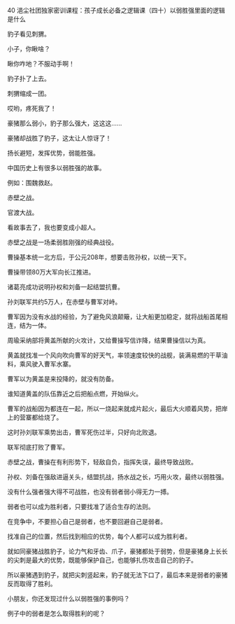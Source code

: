 40 浥尘社团独家密训课程：孩子成长必备之逻辑课（四十）以弱胜强里面的逻辑是什么



豹子看见刺猬。

小子，你瞅啥？

瞅你咋地？不服动手啊！



豹子扑了上去。

刺猬缩成一团。



哎哟，疼死我了！



豪猪那么弱小，豹子那么强大，这这这……

豪猪却战胜了豹子，这太让人惊讶了！



扬长避短，发挥优势，弱能胜强。

中国历史上有很多以弱胜强的故事。

例如：围魏救赵。

赤壁之战。

官渡大战。

看故事去了，我也要变成小超人。



赤壁之战是一场柔弱胜刚强的经典战役。

曹操基本统一北方后，于公元208年，想要击败孙权，以统一天下。

曹操带领80万大军向长江推进。

诸葛亮成功说明孙权和刘备一起结盟抗曹。

孙刘联军共约5万人，在赤壁与曹军对峙。

曹军因为没有水战的经验，为了避免风浪颠簸，让大船更加稳定，就将战船首尾相连，结为一体。

周瑜采纳部将黄盖所献的火攻计，又给曹操写信诈降，结果曹操信以为真。

黄盖就找准一个风向吹向曹军的好天气，率领速度较快的战舰，装满易燃的干草油料，乘风驶入曹军水寨。

曹军以为黄盖是来投降的，就没有防备。



谁知道黄盖的队伍靠近之后把船点燃，开始纵火。

曹军的战船因为都连在一起，所以一烧起来就成片起火，最后大火顺着风势，把岸上的营寨都给烧了。

这时孙刘联军乘势出击，曹军死伤过半，只好向北败退。

联军彻底打败了曹军。



赤壁之战，曹操在有利形势下，轻敌自负，指挥失误，最终导致战败。

孙权、刘备在强敌进逼关头，结盟抗战，扬水战之长，巧用火攻，最终以弱胜强。



没有什么强者强大得不可战胜，也没有弱者弱小得无力一搏。

弱者也可以成为胜利者，只要找准了适合生存的法则。

在竞争中，不要担心自己是弱者，也不要回避自己是弱者。

找准自己的位置，然后找到相应的优势，每个人都可以成为胜利者。



就如同豪猪战胜豹子，论力气和牙齿、爪子，豪猪都处于弱势，但是豪猪身上长长的尖刺是最大的优势，既能够保护自己，也能够扎伤攻击自己的豹子。

所以豪猪遇到豹子，就把尖刺竖起来，豹子就无法下口了，最后本来是弱者的豪猪反而取得了胜利。



小朋友，你还发现过什么以弱胜强的事例吗？

例子中的弱者是怎么取得胜利的呢？



